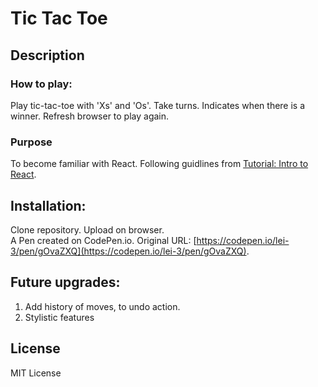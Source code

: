 # Tic Tac Toe
## Description
### How to play: 
Play tic-tac-toe with 'Xs' and 'Os'. Take turns. Indicates when there is a winner. Refresh browser to play again. 
### Purpose
To become familiar with React. Following guidlines from [Tutorial: Intro to React](https://reactjs.org/tutorial/tutorial.html#overview).
## Installation:
Clone repository. Upload on browser. <br>
A Pen created on CodePen.io. Original URL: [https://codepen.io/lei-3/pen/gOvaZXQ](https://codepen.io/lei-3/pen/gOvaZXQ).
## Future upgrades:
<ol>
  <li> Add history of  moves, to undo action. </li>
  <li> Stylistic features </li>
</ol>

## License 
MIT License
